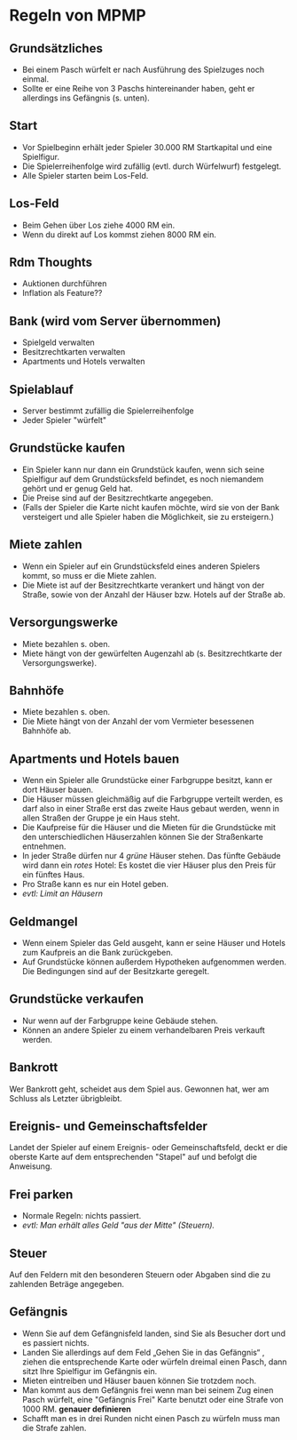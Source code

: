 Regeln von MPMP
===============

Grundsätzliches
---------------
- Bei einem Pasch würfelt er nach Ausführung des Spielzuges noch einmal.
- Sollte er eine Reihe von 3 Paschs hintereinander haben, geht er allerdings ins Gefängnis (s. unten).

Start
-----
- Vor Spielbeginn erhält jeder Spieler 30.000 RM Startkapital und eine Spielfigur.
- Die Spielerreihenfolge wird zufällig (evtl. durch Würfelwurf) festgelegt.
- Alle Spieler starten beim Los-Feld.

Los-Feld 
--------
 - Beim Gehen über Los ziehe 4000 RM ein.
 - Wenn du direkt auf Los kommst ziehen 8000 RM ein.

Rdm Thoughts
------------
- Auktionen durchführen
- Inflation als Feature??

Bank (wird vom Server übernommen)
---------------------------------
- Spielgeld verwalten
- Besitzrechtkarten verwalten
- Apartments und Hotels verwalten

Spielablauf
-----------
- Server bestimmt zufällig die Spielerreihenfolge
- Jeder Spieler "würfelt"

Grundstücke kaufen
------------------
- Ein Spieler kann nur dann ein Grundstück kaufen, wenn sich seine Spielfigur auf dem Grundstücksfeld befindet, es noch niemandem gehört und er genug Geld hat.
- Die Preise sind auf der Besitzrechtkarte angegeben.
- (Falls der Spieler die Karte nicht kaufen möchte, wird sie von der Bank versteigert und alle Spieler haben die Möglichkeit, sie zu ersteigern.)

Miete zahlen
-------------
- Wenn ein Spieler auf ein Grundstücksfeld eines anderen Spielers kommt, so muss er die Miete zahlen.
- Die Miete ist auf der Besitzrechtkarte verankert und hängt von der Straße, sowie von der Anzahl der Häuser bzw. Hotels auf der Straße ab.

Versorgungswerke
----------------
- Miete bezahlen s. oben.
- Miete hängt von der gewürfelten Augenzahl ab (s. Besitzrechtkarte der Versorgungswerke).

Bahnhöfe
--------
- Miete bezahlen s. oben.
- Die Miete hängt von der Anzahl der vom Vermieter besessenen Bahnhöfe ab.

Apartments und Hotels bauen
----------------
- Wenn ein Spieler alle Grundstücke einer Farbgruppe besitzt, kann er dort Häuser bauen.
- Die Häuser müssen gleichmäßig auf die Farbgruppe verteilt werden, es darf also in einer Straße erst das zweite Haus gebaut werden, wenn in allen Straßen der Gruppe je ein Haus steht.
- Die Kaufpreise für die Häuser und die Mieten für die Grundstücke mit den unterschiedlichen Häuserzahlen können Sie der Straßenkarte entnehmen.
- In jeder Straße dürfen nur 4 *grüne* Häuser stehen. Das fünfte Gebäude wird dann ein *rotes* Hotel: Es kostet die vier Häuser plus den Preis für ein fünftes Haus.
- Pro Straße kann es nur ein Hotel geben.
- *evtl: Limit an Häusern*

Geldmangel
----------
- Wenn einem Spieler das Geld ausgeht, kann er seine Häuser und Hotels zum Kaufpreis an die Bank zurückgeben.
- Auf Grundstücke können außerdem Hypotheken aufgenommen werden. Die Bedingungen sind auf der Besitzkarte geregelt.

Grundstücke verkaufen
---------------------
- Nur wenn auf der Farbgruppe keine Gebäude stehen.
- Können an andere Spieler zu einem verhandelbaren Preis verkauft werden.

Bankrott
--------
Wer Bankrott geht, scheidet aus dem Spiel aus. Gewonnen hat, wer am Schluss als Letzter übrigbleibt.

Ereignis- und Gemeinschaftsfelder
---------------------------------
Landet der Spieler auf einem Ereignis- oder Gemeinschaftsfeld, deckt er die oberste Karte auf dem entsprechenden "Stapel" auf und befolgt die Anweisung.

Frei parken
-----------
- Normale Regeln: nichts passiert.
- *evtl: Man erhält alles Geld "aus der Mitte" (Steuern).*

Steuer
------
Auf den Feldern mit den besonderen Steuern oder Abgaben sind die zu zahlenden Beträge angegeben.

Gefängnis
---------
- Wenn Sie auf dem Gefängnisfeld landen, sind Sie als Besucher dort und es passiert nichts.
- Landen Sie allerdings auf dem Feld „Gehen Sie in das Gefängnis“ , ziehen die entsprechende Karte oder würfeln dreimal einen Pasch, dann sitzt Ihre Spielfigur im Gefängnis ein.
- Mieten eintreiben und Häuser bauen können Sie trotzdem noch.
- Man kommt aus dem Gefängnis frei wenn man bei seinem Zug einen Pasch würfelt, eine "Gefängnis Frei" Karte benutzt oder eine Strafe von 1000 RM. **genauer definieren**
- Schafft man es in drei Runden nicht einen Pasch zu würfeln muss man die Strafe zahlen.

